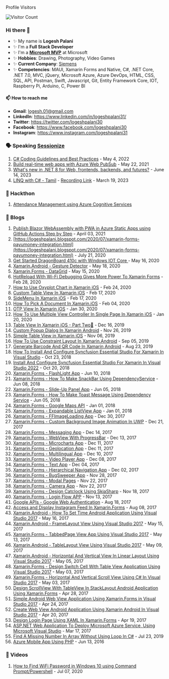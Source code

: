 Profile Visitors

![Visitor Count](https://profile-counter.glitch.me/logeshpalani30/count.svg)

### Hi there 👋

- ✨ My name is **Logesh Palani**
- ✨ I'm a **Full Stack Developer**
- ✨ I'm a **[Microsoft MVP](https://mvp.microsoft.com/en-US/MVP/profile/02b688a8-0d07-ec11-b6e6-000d3a57952c)** at Microsoft
- ✨ **Hobbies**: Drawing, Photography, Video Games
- ✨ **Current Company**: [Siemens](https://www.siemens.com/global/en.html)
- ✨ **Competencies**: MAUI, Xamarin Forms and Native, C#, .NET Core, .NET 7.0, MVC, jQuery, Microsoft Azure, Azure DevOps, HTML, CSS, SQL, API, Postman, Swift, Javascript, Git, Entity Framework Core, IOT, Raspberry Pi, Arduino, C, Power BI

#### 📫 How to reach me

- **Gmail**: logesh.01@gmail.com
- **LinkedIn**: https://www.linkedin.com/in/logeshpalani31/
- **Twitter**: https://twitter.com/logeshpalani30
- **Facebook**: https://www.facebook.com/logeshpalani30
- **Instagram**: https://www.instagram.com/logeshpalani31

### 🗣️ Speaking [Sessionize](https://sessionize.com/logeshpalani32)

1. [C# Coding Guidelines and Best Practices](https://sessionize.com/s/logeshpalani32/c-coding-guidelines-and-best-practices/55964) - May 4, 2022
1. [Build real-time web apps with Azure Web PubSub](https://sessionize.com/s/logeshpalani32/build-real-time-web-apps-with-azure-web-pubsub/55963) - May 22, 2021
1. [What's new in .NET 8 for Web, frontends, backends, and futures?](https://www.meetup.com/msdevgeeks/events/293563210/) - June 14, 2023
1. [LINQ with C# - Tamil](https://www.meetup.com/xmonkeys360/events/292256549/) - [Recording Link](https://www.youtube.com/watch?v=0Ouw_5srYZg) - March 19, 2023

### 🚀 Hackthon

1. [Attendance Management using Azure Cognitive Services](https://devpost.com/software/attendance-management-using-azure-cognitive-services)

### 📝 Blogs

1. [Publish Blazor WebAssembly with PWA in Azure Static Apps using GitHub Actions Step by Step](https://logeshpalani.blogspot.com/2021/04/publish-blazor-webassembly-with-pwa-in.html) - April 03, 2021
1. [https://logeshpalani.blogspot.com/2020/07/xamarin-forms-payumoney-integration.html](https://logeshpalani.blogspot.com/2020/07/xamarin-forms-payumoney-integration.html) - July 21, 2020
1. [Get Started DragonBoard 410c with Windows IOT Core
](https://xmonkeys360.com/2020/05/16/get-started-dragonboard-410c-with-windows-iot-core/) - May 16, 2020
1. [Xamarin.Android - Gesture Detector](https://www.c-sharpcorner.com/article/xamarin-android-gesture-detector) - May 18, 2020
1. [Xamarin.Forms - DataGrid](https://www.c-sharpcorner.com/article/xamarin-forms-datagrid/) - May 15, 2020
1. [HotReload With Wi-Fi Debugging Gives More Power To Xamarin Forms](https://www.c-sharpcorner.com/article/hotreload-with-wi-fi-debugging-gives-more-power-to-xamarin-forms/) - Feb 28, 2020
1. [How to Use Oxyplot Chart in Xamarin iOS](https://www.c-sharpcorner.com/article/how-to-use-oxyplot-chart-in-xamarin-ios/) - Feb 24, 2020
1. [Custom Table View In Xamarin iOS](https://www.c-sharpcorner.com/article/custom-table-view-in-xamarin-ios/) - Feb 17, 2020
1. [SideMenu In Xamarin iOS](https://www.c-sharpcorner.com/article/sidebar-in-xamarin-ios/) - Feb 17, 2020
1. [How To Pick A Document In Xamarin.iOS](https://www.c-sharpcorner.com/article/how-to-pick-a-document-in-xamarin-ios/) - Feb 04, 2020
1. [OTP View In Xamarin iOS](https://www.c-sharpcorner.com/article/otp-view-in-xamarin-ios/) - Jan 30, 2020
1. [How To Use Multiple View Controller In Single Page In Xamarin iOS](https://www.c-sharpcorner.com/article/how-to-use-multiple-view-controller-in-single-page-in-xamarin-ios/) - Jan 20, 2020
1. [Table View In Xamarin iOS - Part Two🚀](https://www.c-sharpcorner.com/article/table-view-in-xamarin-ios-part-2/) - Dec 16, 2019
1. [Custom Popup Dialog In Xamarin Android](https://www.c-sharpcorner.com/article/custom-popup-dialog-in-xamarin-android/) - Nov 26, 2019
1. [Simple Table View in Xamarin iOS](https://www.c-sharpcorner.com/article/simple-table-view-in-xamarin-ios/) - Nov 06, 2019
1. [How To Use Constraint Layout In Xamarin.Android](https://www.c-sharpcorner.com/article/how-to-use-constraint-layout-in-xamarin-android/) - Sep 05, 2019
1. [Generate Barcode And QR Code In Xamarin Android](https://www.c-sharpcorner.com/article/generate-barcode-and-qr-code-in-xamarin-android/) - Aug 23, 2019
1. [How To Install And Configure Syncfusion Essential Studio For Xamarin In Visual Studio](https://www.c-sharpcorner.com/article/how-to-install-and-configure-syncfusion-essential-studio-for-xamarin-in-visual-s/) - Oct 23, 2018
1. [Install And Configure Syncfusion Essential Studio For Xamarin In Visual Studio 2022](https://www.c-sharpcorner.com/article/install-and-configure-syncfusion-essential-studio-for-xamarin-in-visual-studio-2/) - Oct 20, 2018
1. [Xamarin.Forms - FlashLight App](https://www.c-sharpcorner.com/article/xamarin-forms-flashlight-app/) - Jun 10, 2018
1. [Xamarin.Forms - How To Make SnackBar Using DependencyService](https://www.c-sharpcorner.com/article/xamarin-forms-how-to-make-snackbar-in-android-app/) - Jun 08, 2018
1. [Xamarin.Forms - Slide-Up Panel App](https://www.c-sharpcorner.com/article/xamarin-forms-slideuppanel-app/) - Jun 05, 2018
1. [Xamarin.Forms - How To Make Toast Message Using Dependency Service](https://www.c-sharpcorner.com/article/xamarin/) - Jun 05, 2018
1. [Xamarin.Forms - Google Maps API](https://www.c-sharpcorner.com/article/xamarin-forms-google-maps-api/) - Jan 01, 2018
1. [Xamarin.Forms - Expandable ListView App](https://www.c-sharpcorner.com/article/xamarin-forms-expendable-listview-app/) - Jan 01, 2018
1. [Xamarin.Forms - FFImageLoading App](https://www.c-sharpcorner.com/article/xamarin-forms-ffimageloading-app2/) - Dec 30, 2017
1. [Xamarin.Forms - Custom Background Image Animation In UWP](https://www.c-sharpcorner.com/article/xamarin-forms-custom-background-image-animation-in-uwp/) - Dec 21, 2017
1. [Xamarin.Forms - Messaging App](https://www.c-sharpcorner.com/article/xamarin-forms-messaging-app/) - Dec 14, 2017
1. [Xamarin.Forms - WebView With ProgressBar](https://www.c-sharpcorner.com/article/xamarin-forms-webview-wi/) - Dec 13, 2017
1. [Xamarin.Forms - Microcharts App](https://www.c-sharpcorner.com/article/xamarin-forms-microcharts-app/) - Dec 11, 2017
1. [Xamarin.Forms - Geolocation App](https://www.c-sharpcorner.com/article/xamarin-forms-geolocation-app/) - Dec 11, 2017
1. [Xamarin.Forms - Multilingual App](https://www.c-sharpcorner.com/article/xamarin-forms-multiligual/) - Dec 10, 2017
1. [Xamarin.Forms - Video Player App](https://www.c-sharpcorner.com/article/xamarin-forms-video-player-app/) - Dec 08, 2017
1. [Xamarin.Forms - Text App](https://www.c-sharpcorner.com/article/xamarin-forms-text-app/) - Dec 04, 2017
1. [Xamarin.Forms - Hierarchical Navigation App](https://www.c-sharpcorner.com/article/xamarin-forms-hierarchical-navigation-app/) - Dec 02, 2017
1. [Xamarin.Forms - BugSweeper App](https://www.c-sharpcorner.com/article/xamarin-forms-bugsweeper-app/) - Nov 28, 2017
1. [Xamarin.Forms - Modal Pages](https://www.c-sharpcorner.com/article/xamarin-forms-modal-pages/) - Nov 22, 2017
1. [Xamarin.Forms - Camera App](https://www.c-sharpcorner.com/article/xamarin-forms-camera-app3/) - Nov 22, 2017
1. [Xamarin.Forms - Design Catclock Using SkiaSharp](https://www.c-sharpcorner.com/article/xamarin-forms/) - Nov 18, 2017
1. [Xamarin.Forms - Login Flow APP](https://www.c-sharpcorner.com/article/xamarin-forms-login-flow/) - Nov 13, 2017
1. [Google APIs - Google Web Authentication](https://www.c-sharpcorner.com/article/google-web-authentication-using-google-api/) - Aug 18, 2017
1. [Access and Display Instagram Feed In Xamarin.Forms](https://www.c-sharpcorner.com/article/xamarin-forms-create-instagram-application/) - Aug 08, 2017
1. [Xamarin.Android - How To Set Time Android Application Using Visual Studio 2017](https://www.c-sharpcorner.com/article/xamarin-android-how-to-set-time-android-application-using-visual-studio-2017/) - May 16, 2017
1. [Xamarin.Android - FrameLayout View Using Visual Studio 2017](https://www.c-sharpcorner.com/article/xamarin-android-framelayout-view-using-visual-studio-2017/) - May 15, 2017
1. [Xamarin.Forms - TabbedPage View App Using Visual Studio 2017](https://www.c-sharpcorner.com/article/xamarin-forms-tabbedpage-view-app-using-visual-studio-2017/) - May 13, 2017
1. [Xamarin.Android - TableLayout View Using Visual Studio 2017](https://www.c-sharpcorner.com/article/xamarin-android-tablelayout-view-using-visual-studio-2017/) - May 09, 2017
1. [Xamarin.Android - Horizontal And Vertical View In Linear Layout Using Visual Studio 2017](https://www.c-sharpcorner.com/article/xamarin-android-horizontal-and-vertical-view-in-linear-layout-using-visual-stu/) - May 05, 2017
1. [Xamarin.Forms - Design Switch Cell With Table View Application Using Visual Studio 2017](https://www.c-sharpcorner.com/article/xamarin-forms-design-switch-cell-with-table-view-application-using-visual-stud/) - May 03, 2017
1. [Xamarin.Forms - Horizontal And Vertical Scroll View Using C# In Visual Studio 2017](https://www.c-sharpcorner.com/article/xamarin-forms-horizontal-and-vertical-scroll-view-using-c-sharp-in-visual-studio-20/) - May 03, 2017
1. [Design ScrollView With TableView In StackLayout Android Application Using Xamarin.Forms](https://www.c-sharpcorner.com/article/design-scrollview-with-tableview-in-stacklayout-android-application-using-xamari/) - Apr 28, 2017
1. [Simple Android Web View Application Using Xamarin.Forms in Visual Studio 2017](https://www.c-sharpcorner.com/article/simple-android-web-view-application-using-xamarin-forms-in-visual-studio-2017/) - Apr 24, 2017
1. [Create Web View Android Application Using Xamarin Android In Visual Studio 2017](https://www.c-sharpcorner.com/article/create-web-view-android-application-using-xamarin-android-in-visual-studio-2017/) - Apr 20, 2017
1. [Design Login Page Using XAML In Xamarin.Forms](https://www.c-sharpcorner.com/article/design-login-page-using-xaml-in-xamarin-forms/) - Apr 19, 2017
1. [ASP.NET Web Application To Deploy Microsoft Azure Service, Using Microsoft Visual Studio](https://www.c-sharpcorner.com/article/asp-net-web-application-to-deploy-microsoft-azure-service-using-microsoft-visua/) - Mar 17, 2017
1. [Find A Missing Number In Array Without Using Loop In C#](https://www.c-sharpcorner.com/blogs/how-do-you-find-a-missing-number-in-a-given-integer-array-of-1-to-100-without-using-loop-in-c-sharp) - Jul 23, 2019
1. [Azure Mobile App Using PHP](https://www.c-sharpcorner.com/blogs/azure-mobile-app-using-php) - Jun 13, 2016

### 📝 Videos

1. [How to Find WiFi Password in Windows 10 using Command Prompt/Powershell](https://www.c-sharpcorner.com/article/how-to-find-wifi-password-in-windows-10-using-command-promptpowershell/) - Jul 07, 2020
